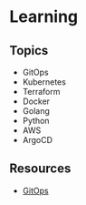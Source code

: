 # Learning


## Topics

- GitOps
- Kubernetes
- Terraform
- Docker
- Golang
- Python
- AWS
- ArgoCD

## Resources

- [GitOps](gitops/index.md)